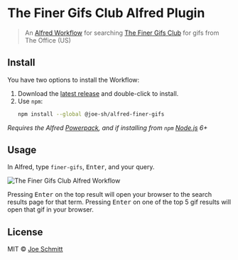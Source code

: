 # The Finer Gifs Club Alfred Plugin

> An [Alfred Workflow](https://www.alfredapp.com/workflows/) for searching
[The Finer Gifs Club](https://thefinergifs.club) for gifs from The Office (US)

## Install

You have two options to install the Workflow:

1. Download the [latest release](./releases/latest/) and double-click to install.
2. Use `npm`:
   ```sh
   npm install --global @joe-sh/alfred-finer-gifs
   ```
_Requires the Alfred [Powerpack](https://www.alfredapp.com/powerpack/), and if installing from
`npm` [Node.js](https://nodejs.org) 6+_

## Usage

In Alfred, type `finer-gifs`, <kbd>Enter</kbd>, and your query.

![The Finer Gifs Club Alfred Workflow](https://thefinergifs.club/alfred-finer-gifs-preview.png)

Pressing <kbd>Enter</kbd> on the top result will open your browser to the search results page for
that term. Pressing <kbd>Enter</kbd> on one of the top 5 gif results will open that gif in your
browser.

## License

MIT © [Joe Schmitt](https://thefinergifs.club)
